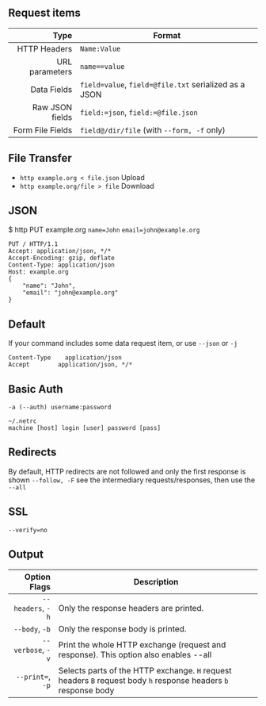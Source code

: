 ## Request items

Type            | Format
---:            | ---
HTTP Headers    | `Name:Value`
URL parameters  | `name==value`
Data Fields     | `field=value`, `field=@file.txt` serialized as a JSON
Raw JSON fields | `field:=json`, `field:=@file.json`
Form File Fields| `field@/dir/file` (with `--form, -f` only)

## File Transfer
* `http example.org < file.json` Upload
* `http example.org/file > file` Download

## JSON
$ http PUT example.org `name=John` `email=john@example.org`
```
PUT / HTTP/1.1
Accept: application/json, */*
Accept-Encoding: gzip, deflate
Content-Type: application/json
Host: example.org
{
    "name": "John",
    "email": "john@example.org"
}
```

## Default
If your command includes some data request item, or use `--json` or `-j`
```
Content-Type	application/json
Accept	      application/json, */*
```

## Basic Auth
`-a (--auth) username:password`
```
~/.netrc
machine [host] login [user] password [pass]
```

## Redirects
By default, HTTP redirects are not followed and only the first response is shown
`--follow, -F` see the intermediary requests/responses, then use the `--all`

## SSL
`--verify=no`

## Output
Option Flags       | Description
---:               | ---
`--headers`, `-h`	 | Only the response headers are printed.
`--body`, `-b`	   | Only the response body is printed.
`--verbose`, `-v`	 | Print the whole HTTP exchange (request and response). This option also enables --all
`--print=`, `-p`	   | Selects parts of the HTTP exchange. `H` request headers `B` request body `h` response headers `b` response body
